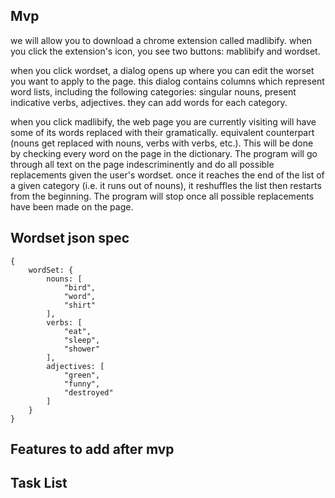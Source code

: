 ## Mvp

we will allow you to download a chrome extension called madlibify.
when you click the extension's icon, you see two buttons: mablibify and wordset.

when you click wordset, a dialog opens up where you can edit the worset you want to apply to the page.
this dialog contains columns which represent word lists, including the following categories: 
singular nouns, present indicative verbs, adjectives.
they can add words for each category.

when you click madlibify, the web page you are currently visiting will have some of its words replaced with their gramatically.
equivalent counterpart (nouns get replaced with nouns, verbs with verbs, etc.).
This will be done by checking every word on the page in the dictionary.
The program will go through all text on the page indescriminently and do all possible replacements given the user's wordset.
once it reaches the end of the list of a given category (i.e. it runs out of nouns), it reshuffles the list then restarts from the beginning.
The program will stop once all possible replacements have been made on the page.

## Wordset json spec

```
{
    wordSet: {
        nouns: [
            "bird",
            "word",
            "shirt"
        ],
        verbs: [
            "eat",
            "sleep",
            "shower"
        ],
        adjectives: [
            "green",
            "funny",
            "destroyed"
        ]
    }
}
```

## Features to add after mvp

## Task List

